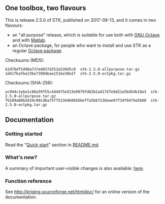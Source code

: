 ## One toolbox, two flavours

This is release 2.5.0 of STK, published on 2017-09-13, and it comes in two flavours:

 * an "all purpose" release, which is suitable for use both with [GNU Octave](http://www.gnu.org/software/octave/) and with [Matlab](www.mathworks.com/products/matlab/).
 * an Octave package, for people who want to install and use STK as a regular [Octave package](http://www.gnu.org/software/octave/doc/interpreter/Packages.html#Packages).

Checksums (MD5):
```
b2d76df5496a737ed037d251e539d5c0  stk-2.5.0-allpurpose.tar.gz
1d41fbafbe23be73984bae151be30e2f  stk-2.5.0-octpkg.tar.gz
```

Checksums (SHA-256):
```
ac944c1ebe1c08a59f55c44d4f5e523e9979fd82b2ad1747e9d21e56d54b10a3  stk-2.5.0-allpurpose.tar.gz
fb189a80bdd34c80cdba75ff52344b80266effa5b67230aae97f34f8479a5b88  stk-2.5.0-octpkg.tar.gz
```

## Documentation

### Getting started

Read the "[Quick start](https://github.com/stk-kriging/stk/blob/2.5.0/README.md#quick-start)" section in [README.md](https://github.com/stk-kriging/stk/blob/2.5.0/README.md).

### What's new?

A summary of important user-visible changes is also available: [here](http://kriging.sourceforge.net/htmldoc/NEWS.html).

### Function reference

See <http://kriging.sourceforge.net/htmldoc/> for an online version of the documentation.
